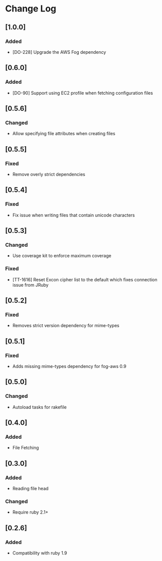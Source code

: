 # Change Log

## [1.0.0]
### Added
- [DO-228] Upgrade the AWS Fog dependency

## [0.6.0]
### Added
- [DO-90] Support using EC2 profile when fetching configuration files

## [0.5.6]
### Changed
- Allow specifying file attributes when creating files

## [0.5.5]
### Fixed
- Remove overly strict dependencies

## [0.5.4]
### Fixed
- Fix issue when writing files that contain unicode characters

## [0.5.3]
### Changed
- Use coverage kit to enforce maximum coverage

### Fixed
- [TT-1616] Reset Excon cipher list to the default which fixes connection issue from JRuby

## [0.5.2]
### Fixed
- Removes strict version dependency for mime-types

## [0.5.1]
### Fixed
- Adds missing mime-types dependency for fog-aws 0.9

## [0.5.0]
### Changed
- Autoload tasks for rakefile

## [0.4.0]
### Added
- File Fetching

## [0.3.0]
### Added
- Reading file head

### Changed
- Require ruby 2.1+

## [0.2.6]
### Added
- Compatibility with ruby 1.9
